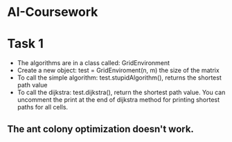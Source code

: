 # AI-Coursework

# Task 1

* The algorithms are in a class called: GridEnvironment
* Create a new object: test = GridEnviroment(n, m) the size of the matrix
* To call the simple algorithm: test.stupidAlgorithm(), returns the shortest path value
* To call the dijkstra: test.dijkstra(), return the shortest path value. You can uncomment the print at the end of dijkstra method for printing shortest paths for all cells.

## The ant colony optimization doesn't work.